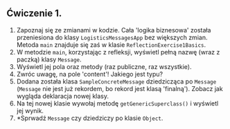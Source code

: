 ## Ćwiczenie 1.

1. Zapoznaj się ze zmianami w kodzie. Cała 'logika biznesowa' została przeniesiona
   do klasy `LogisticsMessagesApp` bez większych zmian. Metoda `main`
   znajduje się zaś w klasie `ReflectionExercise1Basics`.
2. W metodzie `main`, korzystając z refleksji, wyświetl pełną nazwę (wraz z paczką) klasy `Message`.
3. Wyświetl jej pola oraz metody (raz publiczne, raz wszystkie).
4. Zwróc uwagę, na pole 'content'! Jakiego jest typu?
5. Dodana została klasa `SampleConcreteMessage` dziedzicząca po `Message`
   (`Message` nie jest już rekordem, bo rekord jest klasą 'finalną'). Zobacz jak wygląda deklaracja nowej klasy.
6. Na tej nowej klasie wywołaj metodę `getGenericSuperclass()` i wyświetl jej wynik.
7. *Sprwadź `Message` czy dziedziczy po klasie `Object`.
